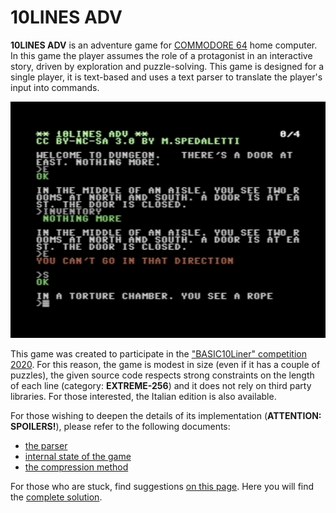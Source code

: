 # 10LINES ADV

**10LINES ADV** is an adventure game for [COMMODORE 64](https://it.wikipedia.org/wiki/Commodore_64) home computer. In this game the player assumes the role of a protagonist in an interactive story, driven by exploration and puzzle-solving. This game is designed for a single player, it is text-based and uses a text parser to translate the player's input into commands.

![snapshot](snapshot.png)

This game was created to participate in the ["BASIC10Liner" competition 2020](https://gkanold.wixsite.com/homeputerium/2020). For this reason, the game is modest in size (even if it has a couple of puzzles), the given source code respects strong constraints on the length of each line (category: **EXTREME-256**) and it does not rely on third party libraries. For those interested, the Italian edition is also available.

For those wishing to deepen the details of its implementation (**ATTENTION: SPOILERS!**), please refer to the following documents:
 *  [the parser](/docs/parser.md)
 *  [internal state of the game](/docs/game-state.md)
 *  [the compression method](/docs/compression.md)

For those who are stuck, find suggestions [on this page](docs/suggestions.md).
Here you will find the [complete solution](docs/solution.md).